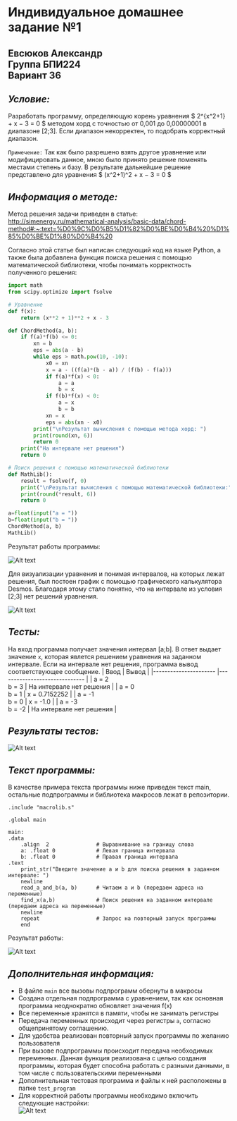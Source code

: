 # Индивидуальное домашнее задание №1
## Евсюков Александр  <br/> Группа БПИ224  <br/> Вариант 36
## _Условие:_ 
Разработать программу, определяющую корень уравнения $ 2^{x^2+1} + x − 3 = 0 $ методом хорд с точностью от 0,001 до 0,00000001 в диапазоне [2;3]. Если диапазон некорректен, то подобрать корректный диапазон.

`Примечение:`
Так как было разрешено взять другое уравнение или модифицировать данное, мною было принято решение поменять местами степень и базу. В результате дальнейшие решение представлено для уравнения $ (x^2+1)^2 + x − 3 = 0 $

## _Информация о методе:_
Метод решения задачи приведен в статье: http://simenergy.ru/mathematical-analysis/basic-data/chord-method#:~:text=%D0%9C%D0%B5%D1%82%D0%BE%D0%B4%20%D1%85%D0%BE%D1%80%D0%B4%20

Согласно этой статье был написан следующий код на языке Python, а также была добавлена функция поиска решения с помощью математической библиотеки, чтобы понимать корректность полученного решения:

``` Python
import math
from scipy.optimize import fsolve

# Уравнение
def f(x):
    return (x**2 + 1)**2 + x - 3

def ChordMethod(a, b):
    if f(a)*f(b) <= 0:
        xn = b
        eps = abs(a - b)
        while eps > math.pow(10, -10):
            x0 = xn
            x = a - ((f(a)*(b - a)) / (f(b) - f(a)))
            if f(a)*f(x) < 0:
                a = a
                b = x
            if f(b)*f(x) < 0:
                a = x
                b = b
            xn = x
            eps = abs(xn - x0)
        print("\nРезультат вычисления с помощью метода хорд: ")
        print(round(xn, 6))
        return 0
    print("На интервале нет решения")
    return 0

# Поиск решения с помощью математической библиотеки   
def MathLib():
    result = fsolve(f, 0)
    print("\nРезультат вычисления с помощью математической библиотеки:")
    print(round(*result, 6))
    return 0

a=float(input("a = "))
b=float(input("b = "))
ChordMethod(a, b)
MathLib()
```
Результат работы программы:

![Alt text](image-4.png)


Для визуализации уравнения и понимая интервалов, на которых лежат решения, был постоен график с помощью графического калькулятора Desmos. Благодаря этому стало понятно, что на интервале из условия [2;3] нет решений уравнения.

![Alt text](image.png)

## _Тесты:_ 
На вход программа получает значения интервал [a;b]. В ответ выдает значение `x`, которая явлется решением уравнения на заданном интервале. Если на интервале нет решения, программа вывод соответствующее сообщение. 
| Ввод             	    | Вывод       	                |
|---------------------- |------------------------------ |
| a = 2<br> b = 3  	    | На интервале нет решения   	|
| a = 0<br> b = 1 	    | x = 0.7152252	                |
| a = -1<br> b = 0  	| x = -1.0     	                |
| a = -3<br> b = -2     | На интервале нет решения      |  

## _Результаты тестов:_
![Alt text](image-3.png)

## _Текст программы:_
В качестве примера текста программы ниже приведен текст main, остальные подпрограммы и библиотека макросов лежат в репозитории. 
```
.include "macrolib.s"

.global main

main:
.data	
	.align  2               # Выравнивание на границу слова
	a: .float 0             # Левая граница интервала
	b: .float 0             # Правая граница интервала
.text
	print_str("Введите значение a и b для поиска решения в заданном интервале: ")
	newline
	read_a_and_b(a, b)      # Читаем a и b (передаем адреса на переменные)
	find_x(a,b)             # Поиск решения на заданном интервале (передаем адреса на переменные)
	newline
	repeat                  # Запрос на повторный запуск программы
	end	

```
Результат работы:

![Alt text](image-1.png)

## _Дополнительная информация:_
* В файле `main` все вызовы подпрограмм обернуты в макросы
* Создана отдельная подпрограмма с уравнением, так как основная программа неоднократно обновляет значения f(x)
* Все переменные хранятся в памяти, чтобы не занимать регистры 
* Передача переменных происходит через регистры `a`, согласно общепринятому соглашению.
* Для удобства реализован повторный запуск программы по желанию пользователя
* При вызове подпрограммы происходит передача необходимых переменных. Данная функция реализована с целью создания программы, которая будет способна работать с разными данными, в том числе c пользовательскими переменными
* Дополнительная тестовая программа и файлы к ней расположены в папке `test_program`
* Для корректной работы программы необходимо включить следующие настройки: 
	<br/>![Alt text](image-2.png)